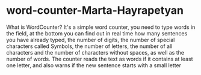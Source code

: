 # word-counter-Marta-Hayrapetyan
What is WordCounter?
It's a simple word counter, you need to type words in the field, at the bottom you can find out in real time how many sentences you have already typed, the number of digits, the number of special characters called  Symbols, the number of letters, the number of all characters and the number of characters without spaces, as well as the number of words. The counter reads the text as words if it contains at least one letter, and also warns if the new sentence starts with a small letter